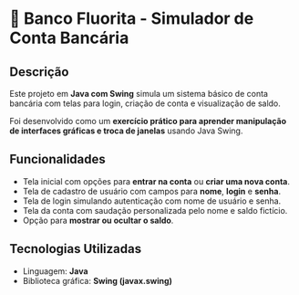 # 🏦 Banco Fluorita - Simulador de Conta Bancária

## Descrição

Este projeto em **Java com Swing** simula um sistema básico de conta bancária com telas para login, criação de conta e visualização de saldo.  

Foi desenvolvido como um **exercício prático para aprender manipulação de interfaces gráficas e troca de janelas** usando Java Swing.

## Funcionalidades

- Tela inicial com opções para **entrar na conta** ou **criar uma nova conta**.  
- Tela de cadastro de usuário com campos para **nome**, **login** e **senha**.  
- Tela de login simulando autenticação com nome de usuário e senha.  
- Tela da conta com saudação personalizada pelo nome e saldo fictício.  
- Opção para **mostrar ou ocultar o saldo**.

## Tecnologias Utilizadas

- Linguagem: **Java**  
- Biblioteca gráfica: **Swing (javax.swing)**
